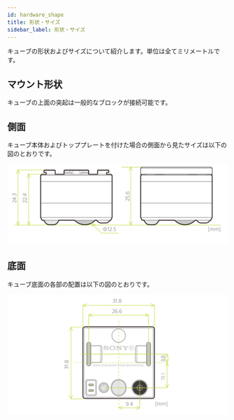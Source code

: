 ```yaml
---
id: hardware_shape
title: 形状・サイズ
sidebar_label: 形状・サイズ
---
```


キューブの形状およびサイズについて紹介します。単位は全てミリメートルです。

## マウント形状

キューブの上面の突起は一般的なブロックが接続可能です。

## 側面

キューブ本体およびトッププレートを付けた場合の側面から見たサイズは以下の図のとおりです。

![Hardware size in side view](assets/hardware_size_side_view.svg)

## 底面

キューブ底面の各部の配置は以下の図のとおりです。

![Hardware size in bottom view](assets/hardware_size_bottom_view.svg)

